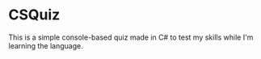 # CSQuiz
This is a simple console-based quiz made in C# to test my skills while I'm learning the language.
